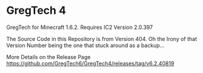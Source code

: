 # GregTech 4
GregTech for Minecraft 1.6.2. Requires IC2 Version 2.0.397

The Source Code in this Repository is from Version 404. Oh the Irony of that Version Number being the one that stuck around as a backup...

More Details on the Release Page https://github.com/GregTech6/GregTech4/releases/tag/v6.2.40819
